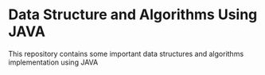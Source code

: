 # Data Structure and Algorithms Using JAVA
This repository contains some important data structures and algorithms implementation using JAVA 
